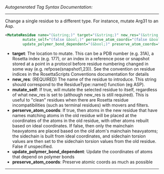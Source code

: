 _Autogenerated Tag Syntax Documentation:_

---
Change a single residue to a different type. For instance, mutate Arg31 to an Asp.

```xml
<MutateResidue name="(&string;)" target="(&string;)" new_res="(&string;)"
        mutate_self="(false &bool;)" perserve_atom_coords="(false &bool;)"
        update_polymer_bond_dependent="(&bool;)" preserve_atom_coords="(&bool;)" />
```

-   **target**: The location to mutate. This can be a PDB number (e.g. 31A), a Rosetta index (e.g. 177), or an index in a reference pose or snapshot stored at a point in a protocol before residue numbering changed in some way (e.g. refpose(snapshot1,23)). See the convention on residue indices in the RosettaScripts Conventions documentation for details
-   **new_res**: (REQUIRED) The name of the residue to introduce. This string should correspond to the ResidueType::name() function (eg ASP).
-   **mutate_self**: If true, will mutate the selected residue to itself, regardless of what new_res is set to (although new_res is still required). This is useful to "clean" residues when there are Rosetta residue incompatibilities (such as terminal residues) with movers and filters.
-   **perserve_atom_coords**: If true, then atoms in the new residue that have names matching atoms in the old residue will be placed at the coordinates of the atoms in the old residue, with other atoms rebuilt based on ideal coordinates. If false, then only the mainchain heavyatoms are placed based on the old atom's mainchain heavyatoms; the sidechain is built from ideal coordinates, and sidechain torsion values are then set to the sidechain torsion values from the old residue. False if unspecified.
-   **update_polymer_bond_dependent**: Update the coordinates of atoms that depend on polymer bonds
-   **preserve_atom_coords**: Preserve atomic coords as much as possible

---
